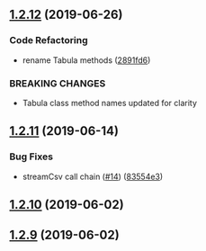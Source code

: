 ## [1.2.12](https://github.com/cdtinney/fresh-tabula-js/compare/v1.2.11...v1.2.12) (2019-06-26)


### Code Refactoring

* rename Tabula methods ([2891fd6](https://github.com/cdtinney/fresh-tabula-js/commit/2891fd6))


### BREAKING CHANGES

* Tabula class method names updated for clarity

## [1.2.11](https://github.com/cdtinney/fresh-tabula-js/compare/v1.2.10...v1.2.11) (2019-06-14)


### Bug Fixes

* streamCsv call chain ([#14](https://github.com/cdtinney/fresh-tabula-js/issues/14)) ([83554e3](https://github.com/cdtinney/fresh-tabula-js/commit/83554e3))

## [1.2.10](https://github.com/cdtinney/fresh-tabula-js/compare/v1.2.9...v1.2.10) (2019-06-02)

## [1.2.9](https://github.com/cdtinney/fresh-tabula-js/compare/v1.2.8...v1.2.9) (2019-06-02)
